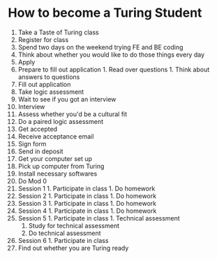 # How to become a Turing Student

1. Take a Taste of Turing class
  1. Register for class
  1. Spend two days on the weekend trying FE and BE coding
  1. Think about whether you would like to do those things every day
1. Apply
  1. Prepare to fill out application
    1. Read over questions
    1. Think about answers to questions
  1. Fill out application
  1. Take logic assessment
1. Wait to see if you got an interview  
1. Interview
  1. Assess whether you'd be a cultural fit
  1. Do a paired logic assessment
1. Get accepted
  1. Receive acceptance email
  1. Sign form
  1. Send in deposit
1. Get your computer set up
  1. Pick up computer from Turing
  1. Install necessary softwares
1. Do Mod 0
  1. Session 1
    1. Participate in class
    1. Do homework
  1. Session 2
    1. Participate in class
    1. Do homework
  1. Session 3
    1. Participate in class
    1. Do homework
  1. Session 4
    1. Participate in class
    1. Do homework
  1. Session 5
    1. Participate in class
    1. Technical assessment
      1. Study for technical assessment
      1. Do technical assessment
  1. Session 6
    1. Participate in class
1. Find out whether you are Turing ready
